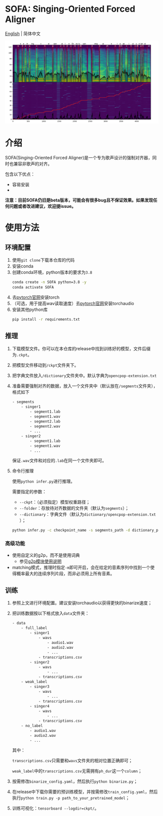# SOFA: Singing-Oriented Forced Aligner

[English](README.MD) | 简体中文

![example](example.png)

# 介绍

SOFA(Singing-Oriented Forced Aligner)是一个专为歌声设计的强制对齐器，同时也兼容非歌声的对齐。

包含以下优点：

* 容易安装
* 
**注意：目前SOFA仍旧是beta版本，可能会有很多bug且不保证效果。如果发现任何问题或者改进建议，欢迎提issue。**

# 使用方法

## 环境配置

1. 使用`git clone`​​下载本仓库的代码
2. 安装conda
3. 创建conda环境，python版本的要求为`3.8`
    ```bash
    conda create -n SOFA python=3.8 -y
    conda activate SOFA
    ```
4. 去[pytorch官网](https://pytorch.org/get-started/locally/)安装torch
5. （可选，用于提高wav读取速度）去[pytorch官网](https://pytorch.org/get-started/locally/)安装torchaudio
6. 安装其他python库
    ```bash
    pip install -r requirements.txt
    ```

## 推理

1. 下载模型文件。你可以在本仓库的release中找到训练好的模型，文件后缀为`.ckpt`。
2. 把模型文件移动到`/ckpt`​​文件夹下。
3. 把字典文件放入`/dictionary`​​文件夹中。默认字典为`opencpop-extension.txt`​​
4. 准备需要强制对齐的数据，放入一个文件夹中（默认放在`/segments`​​文件夹），格式如下
    ```text
    - segments
        - singer1
            - segment1.lab
            - segment1.wav
            - segment2.lab
            - segment2.wav
            - ...
        - singer2
            - segment1.lab
            - segment1.wav
            - ...
    ```
    保证`.wav`文件和对应的`.lab`在同一个文件夹即可。
5. 命令行推理

    使用`python infer.py`进行推理。

    需要指定的参数：
    - `--ckpt`：（必须指定）模型权重路径；
    - `--folder`：存放待对齐数据的文件夹​（默认为`segments`）；
    - `--dictionary`：字典文件​（默认为`dictionary/opencpop-extension.txt`​）；

    ```bash
    python infer.py -c checkpoint_name -s segments_path -d dictionary_path
    ```
### 高级功能

   - 使用自定义的g2p，而不是使用词典
     - 参见[g2p模块使用说明](modules/g2p/readme_g2p_zh.md)
   - matching模式，推理时指定`-m`即可开启，会在给定的音素序列中找到一个使得概率最大的连续序列片段，而非必须用上所有音素。
## 训练

1. 参照上文进行环境配置。建议安装torchaudio以获得更快的binarize速度；
2. 把训练数据按以下格式放入`data`文件夹：

    ```
    - data
        - full_label
            - singer1
                - wavs
                    - audio1.wav
                    - audio2.wav
                    - ...
                - transcriptions.csv
            - singer2
                - wavs
                    - ...
                - transcriptions.csv
        - weak_label
            - singer3
                - wavs
                    - ...
                - transcriptions.csv
            - singer4
                - wavs
                    - ...
                - transcriptions.csv
        - no_label
            - audio1.wav
            - audio2.wav
            - ...
    ```
    其中：

    `transcriptions.csv`只需要和`wavs`文件夹的相对位置正确即可；

    `weak_label`中的`transcriptions.csv`无需拥有`ph_dur`这一个`column`；
3. 按需修改`binarize_config.yaml`，然后执行`python binarize.py`；
4. 在release中下载你需要的预训练模型，并按需修改`train_config.yaml`，然后执行`python train.py -p path_to_your_pretrained_model`；
5. 训练可视化：`tensorboard --logdir=ckpt/`。